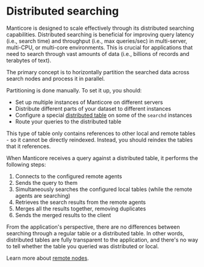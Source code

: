 # Distributed searching

Manticore is designed to scale effectively through its distributed searching capabilities. Distributed searching is beneficial for improving query latency (i.e., search time) and throughput (i.e., max queries/sec) in multi-server, multi-CPU, or multi-core environments. This is crucial for applications that need to search through vast amounts of data (i.e., billions of records and terabytes of text).

The primary concept is to horizontally partition the searched data across search nodes and process it in parallel.

Partitioning is done manually. To set it up, you should:

* Set up multiple instances of Manticore on different servers
* Distribute different parts of your dataset to different instances
* Configure a special [distributed table](../Creating_a_table/Creating_a_distributed_table/Creating_a_distributed_table.md) on some of the `searchd` instances
* Route your queries to the distributed table

This type of table only contains references to other local and remote tables - so it cannot be directly reindexed. Instead, you should reindex the tables that it references.

When Manticore receives a query against a distributed table, it performs the following steps:

1. Connects to the configured remote agents
2. Sends the query to them
3. Simultaneously searches the configured local tables (while the remote agents are searching)
4. Retrieves the search results from the remote agents
5. Merges all the results together, removing duplicates
6. Sends the merged results to the client

From the application's perspective, there are no differences between searching through a regular table or a distributed table. In other words, distributed tables are fully transparent to the application, and there's no way to tell whether the table you queried was distributed or local.

Learn more about [remote nodes](../Creating_a_cluster/Remote_nodes.md).

<!-- proofread -->

